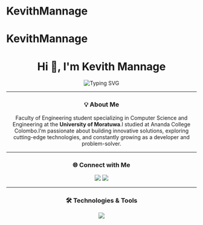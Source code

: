 ﻿# KevithMannage
# KevithMannage
<h1 align="center">Hi 👋, I'm Kevith Mannage</h1>

<p align="center">
  <img src="https://readme-typing-svg.herokuapp.com?font=Fira+Code&weight=500&size=22&pause=1000&color=00FFFF&center=true&vCenter=true&width=800&lines=Welcome+to+my+GitHub!+I+am+Matheesha+Fernando.;Undergraduate+at+University+of+Moratuwa.;Faculty+of+Engineering.;Department+of+Computer+Science+and+Engineering." alt="Typing SVG" />
</p>

---

<h3 align="center">💡 About Me</h3>

<p align="center">
Faculty of Engineering student specializing in Computer Science and Engineering at the <b>University of Moratuwa</b>.I studied at Ananda College Colombo.I’m passionate about building innovative solutions, exploring cutting-edge technologies, and constantly growing as a developer and problem-solver.
</p>

---

<h3 align="center">🌐 Connect with Me</h3>

<p align="center">
  <a href="https://www.linkedin.com/in/kevith-mannage-12400a29a/"><img src="https://img.shields.io/badge/LinkedIn-%230A66C2?style=for-the-badge&logo=linkedin&logoColor=white"/></a>
  <a href="https://www.facebook.com/share/16Z7AbDnE3/"><img src="https://img.shields.io/badge/Facebook-%231877F2?style=for-the-badge&logo=facebook&logoColor=white"/></a>
 
</p>

---

<h3 align="center">🛠️ Technologies & Tools</h3>

<p align="center">
  <img src="https://skillicons.dev/icons?i=python,js,ts,html,css,nodejs,express,react,mongodb,mysql,git,figma,tailwind" />
</p>


